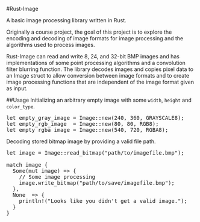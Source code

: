 #Rust-Image

A basic image processing library written in Rust.

Originally a course project, the goal of this project is to explore the encoding and decoding of image formats for image processing and the algorithms used to process images. 

Rust-Image can read and write 8, 24, and 32-bit BMP images and has implementations of some point processing algorithms and a convolution filter blurring function. The library decodes images and copies pixel data to an Image struct to allow conversion between image formats and to create image processing functions that are independent of the image format given as input. 


##Usage
Initializing an arbitrary empty image with some ```width```, ```height``` and ```color_type```.
<pre>
let empty_gray_image = Image::new(240, 360, GRAYSCALE8);
let empty_rgb_image  = Image::new(80, 80, RGB8);
let empty_rgba_image = Image::new(540, 720, RGBA8);
</pre>


Decoding stored bitmap image by providing a valid file path.
<pre>
let image = Image::read_bitmap("path/to/imagefile.bmp");

match image {
  Some(mut image) => {
    // Some image processing
    image.write_bitmap("path/to/save/imagefile.bmp");
  },
  None  => {
    println!("Looks like you didn't get a valid image.");
  }
}
</pre>





